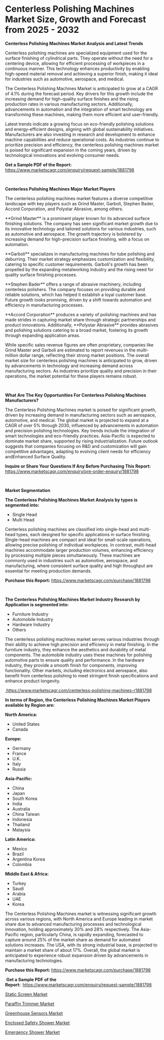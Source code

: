 <p><h1>Centerless Polishing Machines Market Size, Growth and Forecast from 2025 - 2032</h1></p><p><strong>Centerless Polishing Machines Market Analysis and Latest Trends</strong></p>
<p><p>Centerless polishing machines are specialized equipment used for the surface finishing of cylindrical parts. They operate without the need for a centering device, allowing for efficient processing of workpieces in a continuous manner. This technology enhances productivity by enabling high-speed material removal and achieving a superior finish, making it ideal for industries such as automotive, aerospace, and medical.</p><p>The Centerless Polishing Machines Market is anticipated to grow at a CAGR of 4.1% during the forecast period. Key drivers for this growth include the increasing demand for high-quality surface finishes and the rising production rates in various manufacturing sectors. Additionally, advancements in automation and the integration of smart technology are transforming these machines, making them more efficient and user-friendly.</p><p>Latest trends indicate a growing focus on eco-friendly polishing solutions and energy-efficient designs, aligning with global sustainability initiatives. Manufacturers are also investing in research and development to enhance machine capabilities and reduce operational costs. As industries continue to prioritize precision and efficiency, the centerless polishing machines market is poised for significant expansion in the coming years, driven by technological innovations and evolving consumer needs.</p></p>
<p><strong>Get a Sample PDF of the Report:&nbsp;</strong> <a href="https://www.marketscagr.com/enquiry/request-sample/1881798?utm_campaign=1932&utm_medium=2&utm_source=Github&utm_content=ia&utm_term=10042025&utm_id=centerless-polishing-machines">https://www.marketscagr.com/enquiry/request-sample/1881798</a></p>
<p>&nbsp;</p>
<p><strong>Centerless Polishing Machines Major Market Players</strong></p>
<p><p>The centerless polishing machines market features a diverse competitive landscape with key players such as Grind Master, Garboli, Stephen Bader, Accord Corporation, and Polystar Abrasive, among others.</p><p>**Grind Master** is a prominent player known for its advanced surface finishing solutions. The company has seen significant market growth due to its innovative technology and tailored solutions for various industries, such as automotive and aerospace. The growth trajectory is bolstered by increasing demand for high-precision surface finishing, with a focus on automation.</p><p>**Garboli** specializes in manufacturing machines for tube polishing and deburring. Their market strategy emphasizes customization and flexibility, catering to specific customer requirements. Garboli's growth has been propelled by the expanding metalworking industry and the rising need for quality surface finishing processes.</p><p>**Stephen Bader** offers a range of abrasive machinery, including centerless polishers. The company focuses on providing durable and reliable solutions, which has helped it establish a loyal customer base. Future growth looks promising, driven by a shift towards automation and efficiency in manufacturing processes.</p><p>**Accord Corporation** produces a variety of polishing machines and has made strides in capturing market share through strategic partnerships and product innovations. Additionally, **Polystar Abrasive** provides abrasives and polishing solutions catering to a broad market, fostering its growth through expanding application areas.</p><p>While specific sales revenue figures are often proprietary, companies like Grind Master and Garboli are estimated to report revenues in the multi-million dollar range, reflecting their strong market positions. The overall market size for centerless polishing machines is anticipated to grow, driven by advancements in technology and increasing demand across manufacturing sectors. As industries prioritize quality and precision in their operations, the market potential for these players remains robust.</p></p>
<p>&nbsp;</p>
<p><strong>What Are The Key Opportunities For Centerless Polishing Machines Manufacturers?</strong></p>
<p><p>The Centerless Polishing Machines market is poised for significant growth, driven by increasing demand in manufacturing sectors such as aerospace, automotive, and medical. The global market is projected to expand at a CAGR of over 5% through 2030, influenced by advancements in automation and precision polishing technologies. Key trends include the integration of smart technologies and eco-friendly practices. Asia-Pacific is expected to dominate market share, supported by rising industrialization. Future outlook suggests that companies focusing on R&D and customization will gain competitive advantages, adapting to evolving client needs for efficiency andEnhanced Surface Quality.</p></p>
<p><strong>Inquire or Share Your Questions If Any Before Purchasing This Report:</strong> <a href="https://www.marketscagr.com/enquiry/pre-order-enquiry/1881798?utm_campaign=1932&utm_medium=2&utm_source=Github&utm_content=ia&utm_term=10042025&utm_id=centerless-polishing-machines">https://www.marketscagr.com/enquiry/pre-order-enquiry/1881798</a></p>
<p>&nbsp;</p>
<p><strong>Market Segmentation</strong></p>
<p><strong>The Centerless Polishing Machines Market Analysis by types is segmented into:</strong></p>
<p><ul><li>Single Head</li><li>Multi Head</li></ul></p>
<p><p>Centerless polishing machines are classified into single-head and multi-head types, each designed for specific applications in surface finishing. Single-head machines are compact and ideal for small-scale operations, allowing precise polishing of individual workpieces. In contrast, multi-head machines accommodate larger production volumes, enhancing efficiency by processing multiple pieces simultaneously. These machines are commonly used in industries such as automotive, aerospace, and manufacturing, where consistent surface quality and high throughput are essential for meeting production demands.</p></p>
<p><strong>Purchase this Report:&nbsp;</strong><a href="https://www.marketscagr.com/purchase/1881798?utm_campaign=1932&utm_medium=2&utm_source=Github&utm_content=ia&utm_term=10042025&utm_id=centerless-polishing-machines">https://www.marketscagr.com/purchase/1881798</a></p>
<p>&nbsp;</p>
<p><strong>The Centerless Polishing Machines Market Industry Research by Application is segmented into:</strong></p>
<p><ul><li>Furniture Industry</li><li>Automobile Industry</li><li>Hardware Industry</li><li>Others</li></ul></p>
<p><p>The centerless polishing machines market serves various industries through their ability to achieve high precision and efficiency in metal finishing. In the furniture industry, they enhance the aesthetics and durability of metal components. The automobile industry uses these machines for polishing automotive parts to ensure quality and performance. In the hardware industry, they provide a smooth finish for components, improving functionality. Other markets, including electronics and aerospace, also benefit from centerless polishing to meet stringent finish specifications and enhance product longevity.</p></p>
<p><a href="https://www.marketscagr.com/centerless-polishing-machines-r1881798?utm_campaign=1932&utm_medium=2&utm_source=Github&utm_content=ia&utm_term=10042025&utm_id=centerless-polishing-machines">&nbsp;https://www.marketscagr.com/centerless-polishing-machines-r1881798</a></p>
<p><strong>In terms of Region, the Centerless Polishing Machines Market Players available by Region are:</strong></p>
<p>
    <p> <strong> North America: </strong>
        <ul>
            <li>United States</li>
            <li>Canada</li>
        </ul>
        </p> 
    <p> <strong> Europe: </strong>
        <ul>
            <li>Germany</li>
            <li>France</li>
            <li>U.K.</li>
            <li>Italy</li>
            <li>Russia</li>
        </ul>
        </p> 
    <p> <strong> Asia-Pacific: </strong>
        <ul>
            <li>China</li>
            <li>Japan</li>
            <li>South Korea</li>
            <li>India</li>
            <li>Australia</li>
            <li>China Taiwan</li>
            <li>Indonesia</li>
            <li>Thailand</li>
            <li>Malaysia</li>
        </ul>
        </p> 
    <p> <strong> Latin America: </strong>
        <ul>
            <li>Mexico</li>
            <li>Brazil</li>
            <li>Argentina Korea</li>
            <li>Colombia</li>
        </ul>
        </p> 
    <p> <strong> Middle East & Africa: </strong>
        <ul>
            <li>Turkey</li>
            <li>Saudi</li>
            <li>Arabia</li>
            <li>UAE</li>
            <li>Korea</li>
        </ul>
    </p>
    </p>
<p><p>The Centerless Polishing Machines market is witnessing significant growth across various regions, with North America and Europe leading in market share due to advanced manufacturing processes and technological innovation, holding approximately 30% and 28% respectively. The Asia-Pacific region, particularly China, is rapidly expanding, forecasted to capture around 25% of the market share as demand for automated solutions increases. The USA, with its strong industrial base, is projected to maintain a market share of about 17%. Overall, the global market is anticipated to experience robust expansion driven by advancements in manufacturing technologies.</p></p>
<p><strong>Purchase this Report: </strong><a href="https://www.marketscagr.com/purchase/1881798?utm_campaign=1932&utm_medium=2&utm_source=Github&utm_content=ia&utm_term=10042025&utm_id=centerless-polishing-machines">https://www.marketscagr.com/purchase/1881798</a></p>
<p>&nbsp;<strong>Get a Sample PDF of the Report:&nbsp;&nbsp;</strong><a href="https://www.marketscagr.com/enquiry/request-sample/1881798?utm_campaign=1932&utm_medium=2&utm_source=Github&utm_content=ia&utm_term=10042025&utm_id=centerless-polishing-machines">https://www.marketscagr.com/enquiry/request-sample/1881798</a></p>
<p><strong></strong></p>
<p><p><a href="https://github.com/oeungcolesh0/Market-Research-Report-List-1/blob/main/static-screen-market.md?utm_campaign=1932&utm_medium=2&utm_source=Github&utm_content=ia&utm_term=10042025&utm_id=centerless-polishing-machines">Static Screen Market</a></p><p><a href="https://github.com/ximensbisade/Market-Research-Report-List-1/blob/main/paraffin-trimmer-market.md?utm_campaign=1932&utm_medium=2&utm_source=Github&utm_content=ia&utm_term=10042025&utm_id=centerless-polishing-machines">Paraffin Trimmer Market</a></p><p><a href="https://github.com/neiridionna/Market-Research-Report-List-1/blob/main/greenhouse-sensors-market.md?utm_campaign=1932&utm_medium=2&utm_source=Github&utm_content=ia&utm_term=10042025&utm_id=centerless-polishing-machines">Greenhouse Sensors Market</a></p><p><a href="https://github.com/chaiszepkadk/Market-Research-Report-List-1/blob/main/enclosed-safety-shower-market.md?utm_campaign=1932&utm_medium=2&utm_source=Github&utm_content=ia&utm_term=10042025&utm_id=centerless-polishing-machines">Enclosed Safety Shower Market</a></p><p><a href="https://github.com/sharphadan/Market-Research-Report-List-1/blob/main/emergency-shower-market.md?utm_campaign=1932&utm_medium=2&utm_source=Github&utm_content=ia&utm_term=10042025&utm_id=centerless-polishing-machines">Emergency Shower Market</a></p></p>